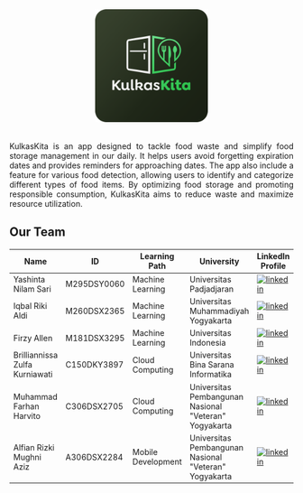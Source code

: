 <div align="center">
  <img src="https://github.com/Capstone-Bangkit-KulkasKita/KulkasKita-Documentation/blob/main/logo-kulkaskita-round.png" alt="logo" width="200" height="auto" />
</div>

<br>

<p align="justify">
KulkasKita is an app designed to tackle food waste and simplify food storage management in our daily. It helps users avoid forgetting expiration dates and provides reminders for approaching dates. The app also include a feature for various food detection, allowing users to identify and categorize different types of food items. By optimizing food storage and promoting responsible consumption, KulkasKita aims to reduce waste and maximize resource utilization.
</p>

## Our Team

<div align="center">

| Name | ID   |  Learning Path |  University   | LinkedIn Profile   | 
| ------------ | ------------ | ------------ | ------------ | ------------ |
| Yashinta Nilam Sari |  M295DSY0060 |  Machine Learning |  Universitas Padjadjaran | [![linkedin](https://img.shields.io/badge/linkedin-0A66C2?style=for-the-badge&logo=linkedin&logoColor=white)](https://www.linkedin.com/in/yashinta-nilam-07b729241/)  |
| Iqbal Riki Aldi  | M260DSX2365  |  Machine Learning | Universitas Muhammadiyah Yogyakarta  | [![linkedin](https://img.shields.io/badge/linkedin-0A66C2?style=for-the-badge&logo=linkedin&logoColor=white)](https://www.linkedin.com/in/aldi16/) |
| Firzy Allen  | M181DSX3295  |  Machine Learning | Universitas Indonesia  | [![linkedin](https://img.shields.io/badge/linkedin-0A66C2?style=for-the-badge&logo=linkedin&logoColor=white)](https://www.linkedin.com/in/firzyallen/) |
|  Brilliannissa Zulfa Kurniawati | C150DKY3897  | Cloud Computing  | Universitas Bina Sarana Informatika  | [![linkedin](https://img.shields.io/badge/linkedin-0A66C2?style=for-the-badge&logo=linkedin&logoColor=white)](https://www.linkedin.com/in/brilliannissa-zulfa-kurniawati-6993421b3/) |
|  Muhammad Farhan Harvito | C306DSX2705  |  Cloud Computing  | Universitas Pembangunan Nasional "Veteran" Yogyakarta   | [![linkedin](https://img.shields.io/badge/linkedin-0A66C2?style=for-the-badge&logo=linkedin&logoColor=white)](https://www.linkedin.com/in/muhammad-farhan-harvito-b517a820a/) |
|  Alfian Rizki Mughni Aziz |  A306DSX2284 | Mobile Development  | Universitas Pembangunan Nasional "Veteran" Yogyakarta | [![linkedin](https://img.shields.io/badge/linkedin-0A66C2?style=for-the-badge&logo=linkedin&logoColor=white)](https://www.linkedin.com/in/alfian-rizki-mughni-aziz-b925b3271/) |

</div>
